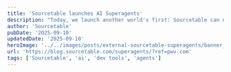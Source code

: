 ```yaml
---
title: 'Sourcetable launches AI Superagents'
description: "Today, we launch another world's first: Sourcetable can now connect to any database, API, MCP server, or 3rd party application on the Internet, all using natural language and AI. We call this feature Superagents, because they are AI systems that think, plan and orchestrate other AI tools and agents to."
author: 'Sourcetable'
pubDate: '2025-09-10'
updatedDate: '2025-09-10'
heroImage: '../../images/posts/external-sourcetable-superagents/banner_16_9-1.png'
url: 'https://blog.sourcetable.com/superagents/?ref=pwv.com'
tags: ['Sourcetable', 'ai', 'dev tools', 'agents']
---
```

